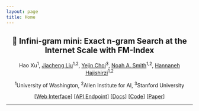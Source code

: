 ```yaml
---
layout: page
title: Home
---
```


<h2 align="center">📖 <b>Infini-gram mini: Exact n-gram Search at the Internet Scale with FM-Index</b></h2>

<p align="center">Hao Xu</a><sup>1</sup>, <a href="https://liujch1998.github.io">Jiacheng Liu</a><sup>1,2</sup>, <a href="https://homes.cs.washington.edu/~yejin/">Yejin Choi</a><sup>3</sup>, <a href="https://nasmith.github.io/">Noah A. Smith</a><sup>1,2</sup>, <a href="https://homes.cs.washington.edu/~hannaneh/">Hannaneh Hajishirzi</a><sup>1,2</sup></p>

<p align="center"><sup>1</sup>University of Washington, <sup>2</sup>Allen Institute for AI, <sup>3</sup>Stanford University</p>

<p align="center">[<a href="https://hf.co/spaces/fm-index/fm-index">Web Interface</a>] [<a href="/api_doc">API Endpoint</a>]  [<a href="https://infini-gram.readthedocs.io">Docs</a>] [<a href="https://github.com/xuhaoxh/infini-gram-mini">Code</a>] [<a href="https://arxiv.org/pdf/2401.17377.pdf">Paper</a>]</p>


---

